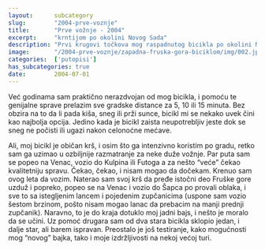 ```yaml
---
layout:      subcategory
slug:        "2004-prve-voznje"
title:       "Prve vožnje - 2004"
excerpt:     "krntijom po okolini Novog Sada"
description: "Prvi krugovi točkova mog raspadnutog bicikla po okolini Novog Sada i otkrivanje slobode koju on može da donese." 
image:       "/2004-prve-voznje/zapadna-fruska-gora-biciklom/img/002.jpg"
categories:  ['putopisi']
has_subcategories: true
date:        2004-07-01
---
```


Već godinama sam praktično nerazdvojan od mog bicikla, i pomoću te genijalne sprave prelazim sve gradske distance za 5, 
10 ili 15 minuta. Bez obzira na to da li pada kiša, sneg ili prži sunce, bicikl mi se nekako uvek čini kao najbolja 
opcija. Jedino kada je bicikl zaista neupotrebljiv jeste dok se sneg ne počisti ili ugazi nakon celonoćne mećave.

Ali, moj bicikl je običan krš, i osim što ga intenzivno koristim po gradu, retko sam ga uzimao u ozbiljnije razmatranje 
za neke duže vožnje. Par puta sam se popeo na Venac, vozio do Kulpina ili Futoga a za nešto “veće” čekao kvalitetniju 
spravu. Čekao, čekao, i nisam mogao da dočekam. Krenuo sam ovog leta da vozim. Naterao sam svoj krš da pređe istočni 
deo Fruške gore uzduž i popreko, popeo se na Venac i vozio do Šapca po provali oblaka, i sve to sa istegljenim lancem i 
pojedenim zupčanicima (uspone sam vozio šestom brzinom, pošto nisam mogao lanac da prebacim na manji prednji zupčanik). 
Naravno, to je do kraja dotuklo moj jadni bajs, i nešto je moralo da se učini. Uz pomoć drugara sam od dva stara bicikla 
sklopio jedan, i dalje star, ali barem ispravan. Preostalo je još testiranje, kako mogućnosti mog “novog” bajka, tako i 
moje izdržljivosti na nekoj većoj turi.